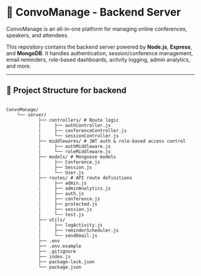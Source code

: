 # 📡 ConvoManage - Backend Server

ConvoManage is an all-in-one platform for managing online conferences, speakers, and attendees.

This repository contains the backend server powered by **Node.js**, **Express**, and **MongoDB**. It handles authentication, session/conference management, email reminders, role-based dashboards, activity logging, admin analytics, and more.

---

## 📁 Project Structure for backend
```

ConvoManage/
    └── server/
            ├── controllers/ # Route logic
            |     ├── authController.js 
            |     ├── conferenceController.js
            |     └── sessionController.js
            ├── middlewares/ # JWT auth & role-based access control
            |     ├── authMiddleware.js
            |     └── roleMiddleware.js 
            ├── models/ # Mongoose models
            |     ├── Conference.js
            |     ├── Session.js
            |     └── User.js
            ├── routes/ # API route definitions
            |     ├── admin.js
            |     ├── adminAnalytics.js
            |     ├── auth.js
            |     ├── conference.js
            |     ├── protected.js
            |     ├── session.js
            |     └── test.js
            ├── utils/
            |     ├── logActivity.js
            |     ├── reminderScheduler.js
            |     └── sendEmail.js
            ├── .env
            ├── .env.example
            ├── .gitignore
            ├── index.js
            ├── package-lock.json
            └── package.json
            
```